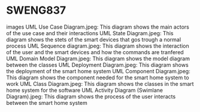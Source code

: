 # SWENG837
images
UML Use Case Diagram.jpeg:                        This diagram shows the main actors of the use case and their interactions
UML State Diagram.jpeg:                           This diagram shows the stets of the smart devices that gos trough a normal process
UML Sequence diagram.jpeg:                        This diagram shows the interaction of the user and the smart devices and how the commands are tranfered
UML Domain Model Diagram.jpeg:                    This diagram shows the model diagram between the classes
UML Deployment Diagram.jpeg:                      This diagram shows the deployment of the smart home system
UML Component Diagram.jpeg:                       This diagram shows the component needed for the smart home system to work
UML Class Diagram.jpeg:                           This diagram shows the classes in the smart home system for the software
UML Activity Diagram (Swimlane Diagram).jpeg:     This diagram shows the process of the user interacts between the smart home system
